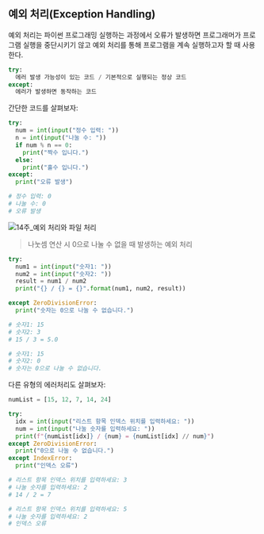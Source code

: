 ## 예외 처리(Exception Handling)

예외 처리는 파이썬 프로그래밍 실행하는 과정에서 오류가 발생하면 프로그래머가 프로그램 실행을 중단시키기 않고 예외 처리를 통해 프로그램을 계속 실행하고자 할 때 사용한다.

```py
try:
  에러 발생 가능성이 있는 코드 / 기본적으로 실행되는 정상 코드
except:
  에러가 발생하면 동작하는 코드
```

간단한 코드를 살펴보자:
```py
try:
  num = int(input("정수 입력: "))
  n = int(input("나눌 수: "))
  if num % n == 0:
    print("짝수 입니다.")
  else:
    print("홀수 입니다.")
except:
  print("오류 발생")

# 정수 입력: 0
# 나눌 수: 0
# 오류 발생
```

![14주_예외 처리와 파일 처리](https://github.com/hampak/python-study/assets/85291626/fc4d941e-59ba-4171-b902-6fd24429094d)

> 나눗셈 연산 시 0으로 나눌 수 없을 때 발생하는 예외 처리

```py
try:
  num1 = int(input("숫자1: "))
  num2 = int(input("숫자2: "))
  result = num1 / num2
  print("{} / {} = {}".format(num1, num2, result))

except ZeroDivisionError:
  print("숫자는 0으로 나눌 수 없습니다.")

# 숫자1: 15
# 숫자2: 3
# 15 / 3 = 5.0

# 숫자1: 15
# 숫자2: 0
# 숫자는 0으로 나눌 수 없습니다.
```

다른 유형의 에러처리도 살펴보자:

```py
numList = [15, 12, 7, 14, 24]

try:
  idx = int(input("리스트 항목 인덱스 위치를 입력하세요: "))
  num = int(input("나눌 숫자를 입력하세요: "))
  print(f"{numList[idx]} / {num} = {numList[idx] // num}")
except ZeroDivisionError:
  print("0으로 나눌 수 없습니다.")
except IndexError:
  print("인덱스 오류")

# 리스트 항목 인덱스 위치를 입력하세요: 3
# 나눌 숫자를 입력하세요: 2
# 14 / 2 = 7

# 리스트 항목 인덱스 위치를 입력하세요: 5
# 나눌 숫자를 입력하세요: 2
# 인덱스 오류
```











